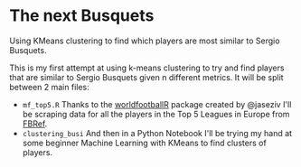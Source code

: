# The next Busquets
Using KMeans clustering to find which players are most similar to Sergio Busquets.

This is my first attempt at using k-means clustering to try and find players that are similar to Sergio Busquets given n different metrics. It will be split between 2 main files:

- `mf_top5.R` Thanks to the [worldfootballR](https://jaseziv.github.io/worldfootballR/index.html) package created by @jaseziv I'll be scraping data for all the players in the Top 5 Leagues in Europe from [FBRef](https://www.fbref.com). 
- `clustering_busi` And then in a Python Notebook I'll be trying my hand at some beginner Machine Learning with KMeans to find clusters of players.
